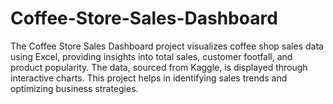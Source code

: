 # Coffee-Store-Sales-Dashboard
The Coffee Store Sales Dashboard project visualizes coffee shop sales data using Excel, providing insights into total sales, customer footfall, and product popularity. The data, sourced from Kaggle, is displayed through interactive charts. This project helps in identifying sales trends and optimizing business strategies.
